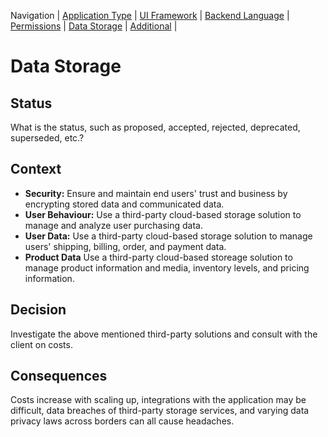 Navigation |
[Application Type](https://github.com/zoegoodwin/CPRG303_ADR/blob/main/App_Type.md) |
[UI Framework](https://github.com/zoegoodwin/CPRG303_ADR/blob/main/UI_Framework.md) |
[Backend Language](https://github.com/zoegoodwin/CPRG303_ADR/blob/main/Backend_Language.md) |
[Permissions](https://github.com/zoegoodwin/CPRG303_ADR/blob/main/Permissions.md) |
[Data Storage](https://github.com/zoegoodwin/CPRG303_ADR/blob/main/Data_Storage.md) |
[Additional](https://github.com/zoegoodwin/CPRG303_ADR/blob/main/Additional.md) |

# Data Storage

## Status

What is the status, such as proposed, accepted, rejected, deprecated, superseded, etc.?

## Context

- **Security:** Ensure and maintain end users' trust and business by encrypting stored data and communicated data.
- **User Behaviour:** Use a third-party cloud-based storage solution to manage and analyze user purchasing data.
- **User Data:** Use a third-party cloud-based storage solution to manage users' shipping, billing, order, and payment data.
- **Product Data** Use a third-party cloud-based storeage solution to manage product information and media, inventory levels, and pricing information.

## Decision

Investigate the above mentioned third-party solutions and consult with the client on costs.

## Consequences

Costs increase with scaling up, integrations with the application may be difficult, data breaches of third-party storage services, and varying data privacy laws across borders can all cause headaches.
